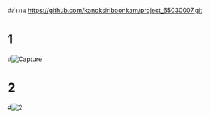 #ส่งงาน
https://github.com/kanoksiriboonkam/project_65030007.git
# 1
#![Capture](https://github.com/kanoksiriboonkam/COM-LAB-I-LabSheet-Week-15/assets/144196048/5668dfd9-4b85-4a8e-a114-0963065244b5)
# 2
#![2](https://github.com/kanoksiriboonkam/COM-LAB-I-LabSheet-Week-15/assets/144196048/78ce2d85-232d-4044-9d89-9f4bc77d215d)
